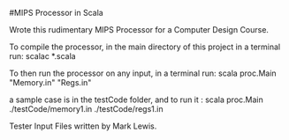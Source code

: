 #MIPS Processor in Scala

Wrote this rudimentary MIPS Processor for a Computer Design Course.

To compile the processor, in the main directory of this project in a terminal run:
	scalac *.scala

To then run the processor on any input, in a terminal run:
	scala proc.Main "Memory.in" "Regs.in"

a sample case is in the testCode folder, and to run it :
	scala proc.Main ./testCode/memory1.in ./testCode/regs1.in

Tester Input Files written by Mark Lewis. 
